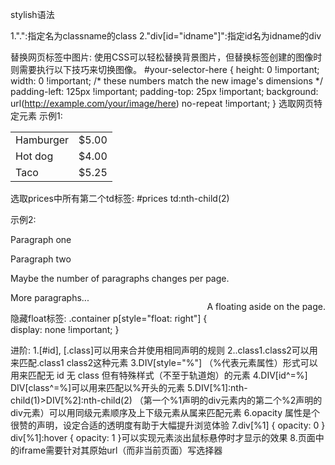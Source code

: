 stylish语法


1.".<classname>":指定名为classname的class
2."div[id="idname"]":指定id名为idname的div


替换网页标签中图片:
使用CSS可以轻松替换背景图片，但替换<img>标签创建的图像时则需要执行以下技巧来切换图像。
#your-selector-here {
    height: 0 !important;
    width: 0 !important;
    /* these numbers match the new image's dimensions */
    padding-left: 125px !important;
    padding-top: 25px !important;
    background: url(http://example.com/your/image/here) no-repeat !important;
}
选取网页特定元素
示例1:
<table id="prices">
    <tbody>
        <tr>
            <td>Hamburger</td>
            <td>$5.00</td>
        </tr>
        <tr>
            <td>Hot dog</td>
            <td>$4.00</td>
        </tr>
        <tr>
            <td>Taco</td>
            <td>$5.25</td>
        </tr>
    </tbody>
</table>

选取prices中所有第二个td标签:
#prices td:nth-child(2)

示例2:
<div class="container">
    <p>Paragraph one</p>
    <p>Paragraph two</p>
    <p>Maybe the number of paragraphs changes per page.</p>
    <p style="float: right">A floating aside on the page.</p>
    <p>More paragraphs...</p>
</div>

隐藏float标签:
.container p[style="float: right"] {
    display: none !important;
}

进阶:
1.[#id], [.class]可以用来合并使用相同声明的规则
2..class1.class2可以用来匹配.class1 class2这种元素
3.DIV[style="%"] （%代表元素属性）形式可以用来匹配无 id 无 class 但有特殊样式（不至于轨道炮）的元素
4.DIV[id^=%] DIV[class^=%]可以用来匹配以%开头的元素
5.DIV[%1]:nth-child(1)>DIV[%2]:nth-child(2) （第一个%1声明的div元素内的第二个%2声明的div元素）可以用同级元素顺序及上下级元素从属来匹配元素
6.opacity 属性是个很赞的声明，设定合适的透明度有助于大幅提升浏览体验
7.div[%1] { opacity: 0 } div[%1]:hover { opacity: 1 }可以实现元素淡出鼠标悬停时才显示的效果
8.页面中的iframe需要针对其原始url（而非当前页面）写选择器


